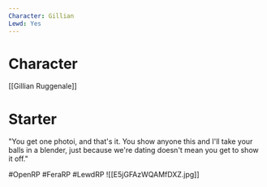 ```yaml
---
Character: Gillian
Lewd: Yes
---
```

# Character
[[Gillian Ruggenale]]

# Starter
"You get one photoi, and that's it. You show anyone this and I'll take your balls in a blender, just because we're dating  doesn't mean you get to show it off."
 

#OpenRP #FeraRP #LewdRP 
![[E5jGFAzWQAMfDXZ.jpg]]